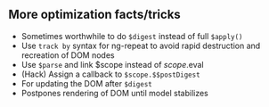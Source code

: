 ##  More optimization facts/tricks

*  Sometimes worthwhile to do `$digest` instead of full `$apply()`
*  Use `track by` syntax for ng-repeat to avoid rapid destruction and recreation of DOM nodes
*  Use `$parse` and link $scope instead of $scope.$eval
*  (Hack) Assign a callback to `$scope.$$postDigest`
  *  For updating the DOM after `$digest`
  *  Postpones rendering of DOM until model stabilizes